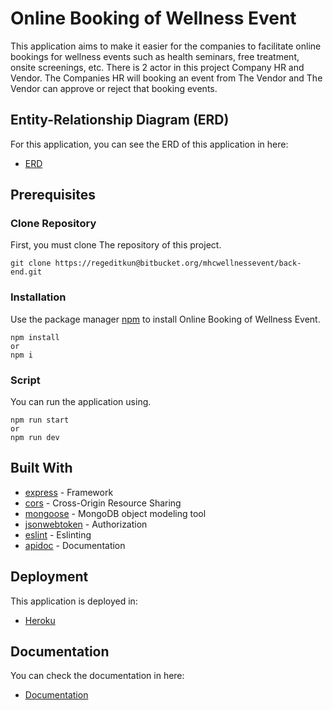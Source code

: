 # Online Booking of Wellness Event 

This application aims to make it easier for the companies to facilitate online bookings for wellness events such as health seminars, free treatment, onsite screenings, etc. There is 2 actor in this project Company HR and Vendor. The Companies HR will booking an event from The Vendor and The Vendor can approve or reject that booking events.

## Entity-Relationship Diagram (ERD)
For this application, you can see the ERD of this application in here:

- [ERD](https://res.cloudinary.com/palsuasli/image/upload/v1557152183/Project/erdplus-diagram.png)

## Prerequisites


### Clone Repository
First, you must clone The repository of this project.

```
git clone https://regeditkun@bitbucket.org/mhcwellnessevent/back-end.git
```

### Installation
Use the package manager [npm](https://www.npmjs.com/) to install Online Booking of Wellness Event.

```
npm install 
or 
npm i
```

### Script
You can run the application using.

```
npm run start
or
npm run dev
```

## Built With
* [express](https://www.express.com/) - Framework
* [cors](https://www.npmjs.com/package/cors) - Cross-Origin Resource Sharing
* [mongoose](https://www.npmjs.com/package/mongoose) - MongoDB object modeling tool 
* [jsonwebtoken](https://www.npmjs.com/package/jsonwebtoken) - Authorization
* [eslint](https://www.npmjs.com/package/eslint) - Eslinting
* [apidoc](http://apidocjs.com/) - Documentation

## Deployment

This application is deployed in:

- [Heroku](https://wellness-event-api.herokuapp.com/)

## Documentation

You can check the documentation in here:

- [Documentation](https://wellness-event-api.herokuapp.com/apidoc/)